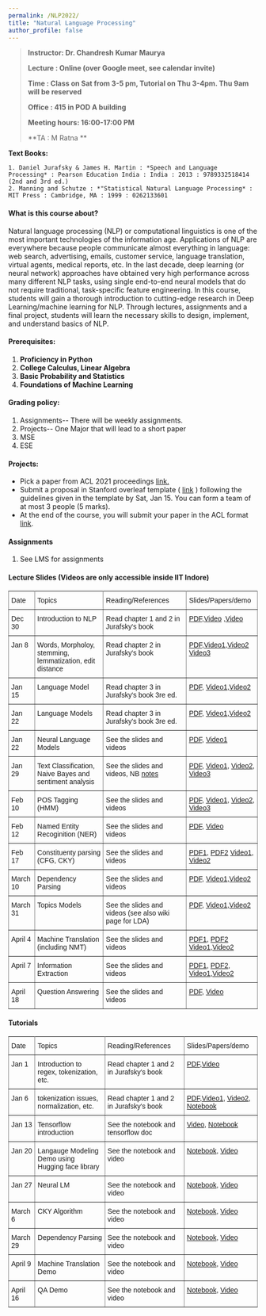 ```yaml
---
permalink: /NLP2022/
title: "Natural Language Processing"
author_profile: false
---
```


>**Instructor:    Dr. Chandresh Kumar Maurya**
>
>**Lecture     :   Online (over Google meet, see calendar invite)**        
>
>**Time         : Class on Sat from 3-5 pm, Tutorial on Thu 3-4pm. Thu 9am will be reserved**
>
>**Office       :    415 in POD A building** 
>
>**Meeting hours: 16:00-17:00  PM**  
>
>**TA			:  M Ratna **

  **Text Books:**

    1. Daniel Jurafsky & James H. Martin : *Speech and Language Processing* : Pearson Education India : India : 2013 : 9789332518414  (2nd and 3rd ed.)
    2. Manning and Schutze : *"Statistical Natural Language Processing* : MIT Press : Cambridge, MA : 1999 : 0262133601

#### What is this course about?

Natural language processing (NLP) or computational linguistics is one of the most important technologies of the information age. Applications of NLP are everywhere because people communicate almost everything in language: web search, advertising, emails, customer service, language translation, virtual agents, medical reports, etc. In the last decade, deep learning (or neural network) approaches have obtained very high performance across many different NLP tasks, using single end-to-end neural models that do not require traditional, task-specific feature engineering. In this course, students will gain a thorough introduction to cutting-edge research in Deep Learning/machine learning for NLP. Through lectures, assignments and a final project, students will learn the necessary skills to design, implement, and understand basics of NLP.

#### Prerequisites:

1. **Proficiency in Python** 
2. **College Calculus, Linear Algebra**
3. **Basic Probability and Statistics** 
4. **Foundations of Machine Learning** 



#### Grading policy:

1. Assignments-- There will be weekly assignments. 
2. Projects-- One Major that will lead to a short paper
3. MSE
4. ESE

#### Projects:

- Pick a paper from ACL 2021 proceedings [link.](https://aclanthology.org/events/acl-2021/#2021-acl-long)
- Submit a proposal in Stanford overleaf template ( [link](https://www.overleaf.com/read/ccpkcdcscrzr) ) following the guidelines given in the template by Sat, Jan 15. You can form a team of at most 3 people (5 marks).
- At the end of the course, you will submit your paper in the ACL format [link](https://www.overleaf.com/latex/templates/acl-2020-proceedings-template/zsrkcwjptpcd).

#### Assignments

1. See LMS for assignments



#### Lecture Slides (Videos are only accessible inside IIT Indore)

<style type="text/css">
.tg  {border-collapse:collapse;border-spacing:0;}
.tg td{font-family:Arial, sans-serif;font-size:14px;padding:10px 5px;border-style:solid;border-width:1px;overflow:hidden;word-break:normal;border-color:black;}
.tg th{font-family:Arial, sans-serif;font-size:14px;font-weight:normal;padding:10px 5px;border-style:solid;border-width:1px;overflow:hidden;word-break:normal;border-color:black;}
.tg .tg-0pky{border-color:inherit;text-align:left;vertical-align:top}
</style>
<table class="tg">
  <tr>
    <th class="tg-0pky">Date</th>
    <th class="tg-0pky">Topics</th>
    <th class="tg-0pky">Reading/References</th>
    <th class="tg-0pky">Slides/Papers/demo</th>
    </tr>
      <tr>
    <th class="tg-0pky">Dec 30</th>
    <th class="tg-0pky">Introduction to NLP</th>
    <th class="tg-0pky">Read chapter 1 and 2 in Jurafsky's book</th>
          <th class="tg-0pky">
              <a href="https://drive.google.com/file/d/1UcfH_8zuAj5cNkIorsS8IKirwLgW8V_j/view?usp=sharing">PDF</a>,<a href="https://drive.google.com/file/d/198PaceLfNeEwFhp-v4Pw7k6LwVByaOos/view?usp=sharing">Video</a>          
              ,<a href="https://drive.google.com/file/d/1ovo9o--bj19qFuw8kG_8-ElUVSa-oBkt/view?usp=sharing">Video</a>          
          </th>
    </tr>
     <tr>
    <th class="tg-0pky">Jan 8</th>
    <th class="tg-0pky">Words, Morpholoy, stemming, lemmatization, edit distance</th>
    <th class="tg-0pky">Read chapter 2 in Jurafsky's book</th>
          <th class="tg-0pky">
              <a href="https://drive.google.com/file/d/1L69go5W0M1qr7kEByIzEJJoMDhKlVeD3/view?usp=sharing">PDF</a>,<a href="https://drive.google.com/file/d/146CbUf-n1zAYdUG0gELZwNRSXTWWLjg7/view?usp=sharing">Video1</a>,<a href="    https://drive.google.com/file/d/16iwGbbmBbuFW_Aw6Sa5XJnLd-cIxnDem/view?usp=sharing">Video2</a> 
              <a href="https://drive.google.com/file/d/10BrDeVIpkt8uoD5KmZKhvo5IIKHkI8Xl/view?usp=sharing">Video3</a>       
          </th>
    </tr>
     <tr>
    <th class="tg-0pky">Jan 15</th>
    <th class="tg-0pky">Language Model</th>
    <th class="tg-0pky">Read chapter 3 in Jurafsky's book 3re ed.</th>
          <th class="tg-0pky">
              <a href="https://drive.google.com/file/d/1zlSdUk00nuGyk9khtlDvIgi5lBCpacZV/view?usp=sharing">PDF</a>, 
     <a href="https://drive.google.com/file/d/1DrTlcXGxoP4IygYBzm8az7caRc_pp90r/view?usp=sharing">Video1</a>,<a href="    https://drive.google.com/file/d/16iwGbbmBbuFW_Aw6Sa5XJnLd-cIxnDem/view?usp=sharing">Video2</a>                          
          </th>
    </tr>  <tr>
    <th class="tg-0pky">Jan 22</th>
    <th class="tg-0pky">Language Models</th>
    <th class="tg-0pky">Read chapter 3 in Jurafsky's book 3re ed.</th>
          <th class="tg-0pky">
              <a href="https://drive.google.com/file/d/1zlSdUk00nuGyk9khtlDvIgi5lBCpacZV/view?usp=sharing">PDF</a>, 
     <a href="https://drive.google.com/file/d/1WTg8VOKi2Jsi3gli_aPkCrTlAm5tdTtt/view?usp=sharing">Video1</a>,<a href="    https://drive.google.com/file/d/1FtZq5H9SUIcOKKkIm0NApd3mSpNEf51A/view?usp=sharing">Video2</a>                          
        </th></tr> 
	<tr>
    <th class="tg-0pky">Jan 22</th>
    <th class="tg-0pky">Neural Language Models</th>
    <th class="tg-0pky">See the slides and videos</th>
          <th class="tg-0pky">
              <a href="https://drive.google.com/file/d/1R-mdTjEldWZS18fdBpdBftYAQ3JmdODu/view?usp=sharing">PDF</a>, 
     <a href="https://drive.google.com/file/d/1FCqfhf_L5yW7KC7FCznZ5l48e_emUkJP/view?usp=sharing">Video1</a>            
        </th></tr> 
<tr>
    <th class="tg-0pky">Jan 29</th>
    <th class="tg-0pky">Text Classification, Naive Bayes and sentiment analysis</th>
    <th class="tg-0pky">See the slides and videos, NB <a href="http://www.cs.columbia.edu/~mcollins/em.pdf">notes</a></th>
          <th class="tg-0pky">
              <a href="https://drive.google.com/file/d/1SFTgEjAd6dOxWQ0xtZKAR1rM4inL6M-M/view?usp=sharing">PDF</a>, 
     <a href="https://drive.google.com/file/d/1713_0OSQTw3y4dBOmORLdVepAAj7-yES/view?usp=sharing">Video1</a>, <a href="https://drive.google.com/file/d/1Z-3GXRZj_h9bY3VNQ-Q2_4Dh33F8afJ6/view?usp=sharing">Video2</a>,
   <a href="https://drive.google.com/file/d/1m1hEle0moqwV5sHsDU83mget-e9LTMnb/view?usp=sharing">Video3</a> 
        </th></tr> 
<tr>
    <th class="tg-0pky">Feb 10</th>
    <th class="tg-0pky">POS Tagging (HMM)</th>
    <th class="tg-0pky">See the slides and videos</th>
          <th class="tg-0pky">              <a href="https://drive.google.com/file/d/1Ukmq6bV1ezg8NvaWlbLgf2mwjt5c5jWc/view?usp=sharing">PDF</a>, 
     <a href="https://drive.google.com/file/d/16EOMNeBhJBYqKi9vqISe-ZhaqAsySo91/view?usp=sharing">Video1</a>, <a href="https://drive.google.com/file/d/101X9q3MaKQOIx8leBoTruRwq-WDonD0O/view?usp=sharing">Video2</a>, <a href="https://drive.google.com/file/d/1Av1Y7y7q4G2iJVwf8sOJFnJtnz0kFaGX/view?usp=sharing">Video3</a>
        </th></tr>
<tr>
    <th class="tg-0pky">Feb 12</th>
    <th class="tg-0pky">Named Entity Recoginition (NER)</th>
    <th class="tg-0pky">See the slides and videos </th>
          <th class="tg-0pky">  <a href="https://drive.google.com/file/d/1zTbLZlUeTiznkIo73dOipG4yAUOmu1Yj/view?usp=sharing">PDF</a>, 
     <a href="https://drive.google.com/file/d/1Av1Y7y7q4G2iJVwf8sOJFnJtnz0kFaGX/view?usp=sharing">Video</a>
        </th></tr>
<tr>
    <th class="tg-0pky">Feb 17</th>
    <th class="tg-0pky">Constituenty parsing (CFG, CKY)</th>
    <th class="tg-0pky">See the slides and videos </th>
          <th class="tg-0pky">  <a href="https://drive.google.com/file/d/1AAmawGxIyFszmvdohrJXqKgV5fGW7ENF/view?usp=sharing">PDF1</a>, <a href="https://drive.google.com/file/d/1AohNb_vARaXi3G62WDpHgqLXe5x1V21O/view?usp=sharing">PDF2</a>
     <a href="https://drive.google.com/file/d/1otpKPveukbabks9-OClpD9CzJCQymOx4/view?usp=sharing">Video1</a>,
     <a href="https://drive.google.com/file/d/1WP0KS-ppzt4dIQG08iTLOxup_En-Ykgi/view?usp=sharing">Video2</a>
        </th></tr>
 <tr>
    <th class="tg-0pky">March 10</th>
    <th class="tg-0pky">Dependency Parsing</th>
    <th class="tg-0pky">See the slides and videos </th>
          <th class="tg-0pky">  <a href="https://drive.google.com/file/d/1tq4V87hM2D7_6qxmiHDQSty_fMXBhNwf/view?usp=sharing">PDF</a>,
     <a href="https://drive.google.com/file/d/1r-fsD-7TG9lgQVryvyZvRBjTlhI_pm5i/view?usp=sharing">Video1</a>,<a href="https://drive.google.com/file/d/1HHgYgxayVLrhuT2S2ZoPgjjcLPuYsJDl/view?usp=sharing">Video2</a>
        </th></tr>
   <tr>
    <th class="tg-0pky">March 31</th>
    <th class="tg-0pky">Topics Models</th>
    <th class="tg-0pky">See the slides and videos (see also wiki page for LDA) </th>
          <th class="tg-0pky">  <a href="https://drive.google.com/file/d/1RSbSe3rMTUyXNfSZl9v8d-yUsOG58XQI/view?usp=sharing">PDF</a>,
     <a href="https://drive.google.com/file/d/1uf1GKQQJsxHyDxA2Xf3_NENhOa98ZnPe/view?usp=sharing">Video1</a>,<a href="https://drive.google.com/file/d/1JfKAftyjDkAkb5SG40iVPBrQ-XJ3sLyv/view?usp=sharing">Video2</a>
        </th></tr>
     <tr>
    <th class="tg-0pky">April 4</th>
    <th class="tg-0pky">Machine Translation (including NMT)</th>
    <th class="tg-0pky">See the slides and videos </th>
          <th class="tg-0pky">  <a href="https://drive.google.com/file/d/1n81PVJtvAz7kTa5rN9T7U90yQOdzxX60/view?usp=sharing">PDF1</a>, <a href="https://drive.google.com/file/d/1W6pcFGuOCwJoiOFzZN3Zqo9IMMU3PKCU/view?usp=sharing">PDF2</a>
     <a href="https://drive.google.com/file/d/1PriUmn8JxH-hME6Dj54DEGfCutELRU_m/view?usp=sharing">Video1</a>,<a href="https://drive.google.com/file/d/1rG0A1qzWiE5ywNveC1m2YtA7dkYsnBqQ/view?usp=sharing">Video2</a>
        </th></tr>
      <tr>
    <th class="tg-0pky">April 7</th>
    <th class="tg-0pky">Information Extraction</th>
    <th class="tg-0pky">See the slides and videos </th>
          <th class="tg-0pky">  <a href="https://drive.google.com/file/d/149E36kMPnvEVEyXd8yz2clAZyd_l13ah/view?usp=sharing">PDF1</a>,
              <a href="https://drive.google.com/file/d/1Lz0SCVApVuYiP2boFLZe9XBRcFrEBeQC/view?usp=sharing">PDF2</a>,
     <a href="https://drive.google.com/file/d/1Fnx7gH3xpc8rCa5wTQ2KeSeRo9oJJpqb/view?usp=sharing">Video1</a>,<a href="https://drive.google.com/file/d/1sUtlxq81PLmoJgheFaFfxo_OJkoCbaN3/view?usp=sharing">Video2</a>
        </th></tr>
       <tr>
    <th class="tg-0pky">April 18</th>
    <th class="tg-0pky">Question Answering</th>
    <th class="tg-0pky">See the slides and videos </th>
          <th class="tg-0pky">  <a href="https://drive.google.com/file/d/10nc6OR72KUtOJR5E5QBW1Zs_4ZNXgFhM/view?usp=sharing">PDF</a>,
             <a href="https://drive.google.com/file/d/1x-QTE3cnJOoI-xI-ISAjDBhg6idHT10L/view?usp=sharing">Video</a>
        </th></tr>
</table>















#### Tutorials

<style type="text/css">
.tg  {border-collapse:collapse;border-spacing:0;}
.tg td{font-family:Arial, sans-serif;font-size:14px;padding:10px 5px;border-style:solid;border-width:1px;overflow:hidden;word-break:normal;border-color:black;}
.tg th{font-family:Arial, sans-serif;font-size:14px;font-weight:normal;padding:10px 5px;border-style:solid;border-width:1px;overflow:hidden;word-break:normal;border-color:black;}
.tg .tg-0pky{border-color:inherit;text-align:left;vertical-align:top}
</style>
<table class="tg">
  <tr>
    <th class="tg-0pky">Date</th>
    <th class="tg-0pky">Topics</th>
    <th class="tg-0pky">Reading/References</th>
    <th class="tg-0pky">Slides/Papers/demo</th>
  </tr>
      <tr>
    <th class="tg-0pky">Jan 1</th>
    <th class="tg-0pky">Introduction to regex, tokenization, etc.</th>
    <th class="tg-0pky">Read chapter 1 and 2 in Jurafsky's book</th>
          <th class="tg-0pky">
              <a href="https://drive.google.com/file/d/1gFjIPFezXaYXLtodLNXWjDrvhYXYRSep/view?usp=sharing">PDF</a>,<a href="https://drive.google.com/file/d/1gFjIPFezXaYXLtodLNXWjDrvhYXYRSep/view?usp=sharing">Video</a>              
          </th>
    </tr>
    <tr>
    <th class="tg-0pky">Jan 6</th>
    <th class="tg-0pky">tokenization issues, normalization, etc.</th>
    <th class="tg-0pky">Read chapter 1 and 2 in Jurafsky's book</th>
          <th class="tg-0pky">
              <a href="https://drive.google.com/file/d/1gFjIPFezXaYXLtodLNXWjDrvhYXYRSep/view?usp=sharing">PDF</a>,<a href="https://drive.google.com/file/d/10m_Se-AvPnAI6Ny6ElHb3IaeUesEr1ua/view?usp=sharing">Video1</a>, <a href="https://drive.google.com/file/d/1QQIes8ZOL4tcjwzSRsvW99vSrCcG-g-j/view?usp=sharing">Video2</a>, 
              <a href="https://drive.google.com/file/d/10Odo-hm1Cz43h0_BGl8G9t6qDoYuNL-C/view?usp=sharing">Notebook</a>  
          </th>
    </tr>
     <tr>
    <th class="tg-0pky">Jan 13</th>
    <th class="tg-0pky">Tensorflow introduction</th>
    <th class="tg-0pky">See the notebook and tensorflow doc</th>
          <th class="tg-0pky">
            <a href="https://drive.google.com/file/d/1nsxpGmv3lytkgmFPATdekNqEvd8QudqV/view?usp=drivesdk">Video</a>, 
              <a href="https://drive.google.com/file/d/1iWonpxBEDLjJbF0-7rGvwt7_rjhu8Y2J/view?usp=sharing">Notebook</a>  
          </th>
    </tr>
     <tr>
    <th class="tg-0pky">Jan 20</th>
    <th class="tg-0pky">Langauge Modeling Demo using Hugging face library </th>
    <th class="tg-0pky">See the notebook and video</th>
          <th class="tg-0pky">
            <a href="https://colab.research.google.com/github/huggingface/notebooks/blob/master/examples/language_modeling_from_scratch.ipynb">Notebook</a>, <a href="https://drive.google.com/file/d/1Dc-eHrZ62u7zcVWx8MzKSPqMzXU3k4tP/view?usp=sharing">Video</a>  
          </th>
    </tr>
      <tr>
    <th class="tg-0pky">Jan 27</th>
    <th class="tg-0pky">Neural LM </th>
    <th class="tg-0pky">See the notebook and video</th>
          <th class="tg-0pky">
            <a href="https://drive.google.com/file/d/1M6ZdPu78-Tmyu-Dd4LJrofvuUrK-1upm/view?usp=sharing">Notebook</a>, <a href="https://drive.google.com/file/d/1cnaWfC3_Q3NqrlXXJGeKD4J4lVIU60KS/view?usp=sharing">Video</a>  
          </th>
    </tr>
       <tr>
    <th class="tg-0pky">March 6</th>
           <th class="tg-0pky">CKY Algorithm</th>
    <th class="tg-0pky">See the notebook and video</th>
          <th class="tg-0pky">
            <a href="https://drive.google.com/file/d/16-rIJCSDAedMPO9MC5Y1aJDZT3Fxitb6/view?usp=sharing">Notebook</a>, <a href="https://drive.google.com/file/d/1JYXRYxjgV50Gy08OD7o57ffDIFpnO_XX/view?usp=sharing">Video</a>  
          </th>
    </tr>
     <tr>
    <th class="tg-0pky">March 29</th>
         <th class="tg-0pky">Dependency Parsing</th>
    <th class="tg-0pky">See the notebook and video</th>
          <th class="tg-0pky">
            <a href="https://drive.google.com/file/d/11Ai5j0QBGoUZCE0AOUi3yhOJ_Btf7qV4/view?usp=sharing">Notebook</a>, <a href="https://drive.google.com/file/d/1US2jVV0G6s_0n6gtAxkC3LnD6uyG6qkb/view?usp=sharing">Video</a>  
          </th>
    </tr>
     <tr>
    <th class="tg-0pky">April 9</th>
         <th class="tg-0pky">Machine Translation Demo</th>
    <th class="tg-0pky">See the notebook and video</th>
          <th class="tg-0pky">
            <a href="https://drive.google.com/file/d/14sv7RMr7ZJWrG5LscvfTQi_wAljRaP9c/view?usp=sharing">Notebook</a>, <a href="https://drive.google.com/file/d/1XR3RPfFygjlBnaWum-pxeG6N49tM-AAP/view?usp=sharing">Video</a>  
          </th>
    </tr>
     <tr>
    <th class="tg-0pky">April 16</th>
         <th class="tg-0pky">QA Demo</th>
    <th class="tg-0pky">See the notebook and video</th>
          <th class="tg-0pky">
            <a href="https://colab.research.google.com/drive/1CDAzDi0ElSFqlUBguM4PccAX9UzLgnTa?usp=sharing">Notebook</a>, <a href=" https://drive.google.com/file/d/14VC8RRM78sNgrwxYr3Tv2g9Gk_RBfW6E/view?usp=sharing">Video</a>  
          </th>
    </tr>

</table>



























